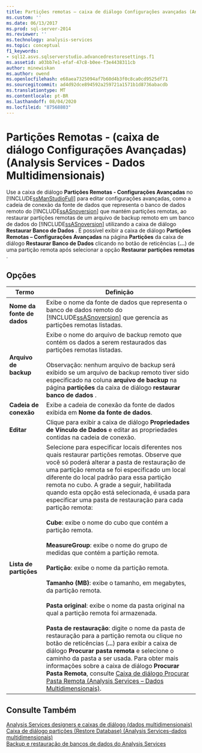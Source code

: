```yaml
---
title: Partições remotas – caixa de diálogo Configurações avançadas (Analysis Services-dados multidimensionais) | Microsoft Docs
ms.custom: ''
ms.date: 06/13/2017
ms.prod: sql-server-2014
ms.reviewer: ''
ms.technology: analysis-services
ms.topic: conceptual
f1_keywords:
- sql12.asvs.sqlserverstudio.advancedrestoresettings.f1
ms.assetid: a03bb7e1-efaf-47c8-b0ee-f3e4438311cb
author: minewiskan
ms.author: owend
ms.openlocfilehash: e68aea7325094af7b60d4b3f0c8ca0cd9525df71
ms.sourcegitcommit: ad4d92dce894592a259721a1571b1d8736abacdb
ms.translationtype: MT
ms.contentlocale: pt-BR
ms.lasthandoff: 08/04/2020
ms.locfileid: "87568803"
---
```

# <a name="remote-partitions---advanced-settings-dialog-box-analysis-services---multidimensional-data"></a>Partições Remotas - (caixa de diálogo Configurações Avançadas) (Analysis Services - Dados Multidimensionais)
  Use a caixa de diálogo **Partições Remotas - Configurações Avançadas** no [!INCLUDE[ssManStudioFull](../includes/ssmanstudiofull-md.md)] para editar configurações avançadas, como a cadeia de conexão da fonte de dados que representa o banco de dados remoto do [!INCLUDE[ssASnoversion](../includes/ssasnoversion-md.md)] que mantém partições remotas, ao restaurar partições remotas de um arquivo de backup remoto em um banco de dados do [!INCLUDE[ssASnoversion](../includes/ssasnoversion-md.md)] utilizando a caixa de diálogo **Restaurar Banco de Dados** . É possível exibir a caixa de diálogo **Partições Remotas – Configurações Avançadas** na página **Partições** da caixa de diálogo **Restaurar Banco de Dados** clicando no botão de reticências (**...**) de uma partição remota após selecionar a opção **Restaurar partições remotas** .  
  
## <a name="options"></a>Opções  
  
|Termo|Definição|  
|----------|----------------|  
|**Nome da fonte de dados**|Exibe o nome da fonte de dados que representa o banco de dados remoto do [!INCLUDE[ssASnoversion](../includes/ssasnoversion-md.md)] que gerencia as partições remotas listadas.|  
|**Arquivo de backup**|Exibe o nome do arquivo de backup remoto que contém os dados a serem restaurados das partições remotas listadas.<br /><br /> Observação: nenhum arquivo de backup será exibido se um arquivo de backup remoto tiver sido especificado na coluna **arquivo de backup** na página **partições** da caixa de diálogo **restaurar banco de dados** .|  
|**Cadeia de conexão**|Exibe a cadeia de conexão da fonte de dados exibida em **Nome da fonte de dados**.|  
|**Editar**|Clique para exibir a caixa de diálogo **Propriedades de Vínculo de Dados** e editar as propriedades contidas na cadeia de conexão.|  
|**Lista de partições**|Selecione para especificar locais diferentes nos quais restaurar partições remotas. Observe que você só poderá alterar a pasta de restauração de uma partição remota se foi especificado um local diferente do local padrão para essa partição remota no cubo. A grade a seguir, habilitada quando esta opção está selecionada, é usada para especificar uma pasta de restauração para cada partição remota:<br /><br /> **Cube**: exibe o nome do cubo que contém a partição remota.<br /><br /> **MeasureGroup**: exibe o nome do grupo de medidas que contém a partição remota.<br /><br /> **Partição**: exibe o nome da partição remota.<br /><br /> **Tamanho (MB)**: exibe o tamanho, em megabytes, da partição remota.<br /><br /> **Pasta original**: exibe o nome da pasta original na qual a partição remota foi armazenada.<br /><br /> **Pasta de restauração**: digite o nome da pasta de restauração para a partição remota ou clique no botão de reticências (**...**) para exibir a caixa de diálogo **Procurar pasta remota** e selecione o caminho da pasta a ser usada. Para obter mais informações sobre a caixa de diálogo **Procurar Pasta Remota**, consulte [Caixa de diálogo Procurar Pasta Remota &#40;Analysis Services – Dados Multidimensionais&#41;](browse-for-remote-folder-dialog-box-analysis-services-multidimensional-data.md).|  
  
## <a name="see-also"></a>Consulte Também  
 [Analysis Services designers e caixas de diálogo &#40;dados multidimensionais&#41;](analysis-services-designers-and-dialog-boxes-multidimensional-data.md)   
 [Caixa de diálogo partições &#40;Restore Database&#41; &#40;Analysis Services-dados multidimensionais&#41;](partitions-restore-database-dialog-box-analysis-services-multidimensional-data.md)   
 [Backup e restauração de bancos de dados do Analysis Services](multidimensional-models/backup-and-restore-of-analysis-services-databases.md)  
  
  
